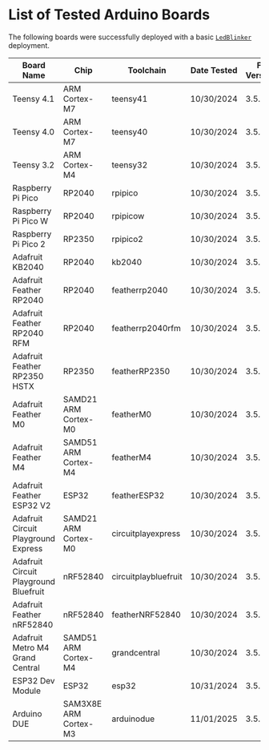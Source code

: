 # List of Tested Arduino Boards

The following boards were successfully deployed with a basic [`LedBlinker`](https://github.com/fprime-community/fprime-tutorial-arduino-blinker) deployment.

| Board Name                             | Chip                   | Toolchain              | Date Tested | F´ Version | arduino-cli Board Version   | Upload Guide                          |
|----------------------------------------|------------------------|------------------------|-------------|------------|-----------------------------|---------------------------------------|
| Teensy 4.1                             | ARM Cortex-M7          | teensy41               | 10/30/2024  | 3.5.0      | teensy:avr@1.59.0           | [README](./uploading/teensy.md)       |
| Teensy 4.0                             | ARM Cortex-M7          | teensy40               | 10/30/2024  | 3.5.0      | teensy:avr@1.59.0           | [README](./uploading/teensy.md)       |
| Teensy 3.2                             | ARM Cortex-M4          | teensy32               | 10/30/2024  | 3.5.0      | teensy:avr@1.59.0           | [README](./uploading/teensy.md)       |
| Raspberry Pi Pico                      | RP2040                 | rpipico                | 10/30/2024  | 3.5.0      | rp2040:rp2040@4.2.0         | [README](./uploading/rp2040_2350.md)  |
| Raspberry Pi Pico W                    | RP2040                 | rpipicow               | 10/30/2024  | 3.5.0      | rp2040:rp2040@4.2.0         | [README](./uploading/rp2040_2350.md)  |
| Raspberry Pi Pico 2                    | RP2350                 | rpipico2               | 10/30/2024  | 3.5.0      | rp2040:rp2040@4.2.0         | [README](./uploading/rp2040_2350.md)  |
| Adafruit KB2040                        | RP2040                 | kb2040                 | 10/30/2024  | 3.5.0      | rp2040:rp2040@4.2.0         | [README](./uploading/rp2040_2350.md)  |
| Adafruit Feather RP2040                | RP2040                 | featherrp2040          | 10/30/2024  | 3.5.0      | rp2040:rp2040@4.2.0         | [README](./uploading/rp2040_2350.md)  |
| Adafruit Feather RP2040 RFM            | RP2040                 | featherrp2040rfm       | 10/30/2024  | 3.5.0      | rp2040:rp2040@4.2.0         | [README](./uploading/rp2040_2350.md)  |
| Adafruit Feather RP2350 HSTX           | RP2350                 | featherRP2350          | 10/30/2024  | 3.5.0      | rp2040:rp2040@4.2.0         | [README](./uploading/rp2040_2350.md)  |
| Adafruit Feather M0                    | SAMD21 ARM Cortex-M0   | featherM0              | 10/30/2024  | 3.5.0      | adafruit:samd@1.7.16        | [README](./uploading/cortexM0.md)     |
| Adafruit Feather M4                    | SAMD51 ARM Cortex-M4   | featherM4              | 10/30/2024  | 3.5.0      | adafruit:samd@1.7.16        | [README](./uploading/cortexM4.md)     |
| Adafruit Feather ESP32 V2              | ESP32                  | featherESP32           | 10/30/2024  | 3.5.0      | esp32:esp32@2.0.9           | [README](./uploading/featherESP32.md) |
| Adafruit Circuit Playground Express    | SAMD21 ARM Cortex-M0   | circuitplayexpress     | 10/30/2024  | 3.5.0      | adafruit:samd@1.7.16        | [README](./uploading/cortexM0.md)     |
| Adafruit Circuit Playground Bluefruit  | nRF52840               | circuitplaybluefruit   | 10/30/2024  | 3.5.0      | adafruit:nrf52@1.6.1        | [README](./uploading/nRF52840.md)     |
| Adafruit Feather nRF52840              | nRF52840               | featherNRF52840        | 10/30/2024  | 3.5.0      | adafruit:nrf52@1.6.1        | [README](./uploading/nRF52840.md)     |
| Adafruit Metro M4 Grand Central        | SAMD51 ARM Cortex-M4   | grandcentral           | 10/30/2024  | 3.5.0      | adafruit:samd@1.7.16        | [README](./uploading/cortexM4.md)     |
| ESP32 Dev Module                       | ESP32                  | esp32                  | 10/31/2024  | 3.5.0      | esp32:esp32@2.0.9           | [README](./uploading/esp32.md)        |
| Arduino DUE                            | SAM3X8E ARM Cortex-M3  | arduinodue             | 11/01/2025  | 3.5.0      | arduino:sam@1.6.12          | [README](./uploading/arduinoDUE.md)   |

